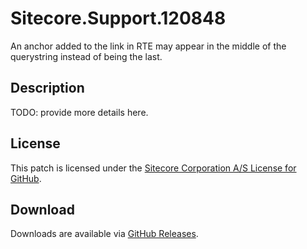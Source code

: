# Sitecore.Support.120848
An anchor added to the link in RTE may appear in the middle of the querystring instead of being the last.

## Description
TODO: provide more details here.

## License  
This patch is licensed under the [Sitecore Corporation A/S License for GitHub](https://github.com/sitecoresupport/Sitecore.Support.120848/blob/master/LICENSE).  

## Download  
Downloads are available via [GitHub Releases](https://github.com/sitecoresupport/Sitecore.Support.120848/releases).  